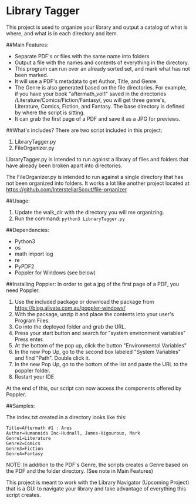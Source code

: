 # Library Tagger
This project is used to organize your library and output a catalog of what is where, 
and what is in each directory and item.  

##Main Features:
- Separate PDF's or files with the same name into folders
- Output a file with the names and contents of everything in the directory. 
- This program can run over an already sorted set, and mark what has not been marked. 
- It will use a PDF's metadata to get Author, Title, and Genre.
- The Genre is also generated based on the file directories. For example, if you have your book 
"aftermath_vol1" saved in the directories /Literature/Comics/Fiction/Fantasy/, you will get
three genre's, Literature, Comics, Fiction, and Fantasy. The base directory is defined by where the script is sitting. 
- It can grab the first page of a PDF and save it as a JPG for previews.

##What's includes?
There are two script included in this project:
1. LibraryTagger.py
2. FileOrganizer.py

LibraryTagger.py is intended to run against a library of files and folders that have already been 
broken apart into directories. 

The FileOrganizer.py is intended to run against a single directory that has not been organized into folders. It works
a lot like another project located at https://github.com/InterstellarScout/file-organizer

##Usage:
1. Update the walk_dir with the directory you will me organizing. 
2. Run the command: ```python3 LibraryTagger.py```


##Dependencies:
- Python3
- os
- math import log
- re
- PyPDF2
- Poppler for Windows (see below)

##Installing Poppler:
In order to get a jpg of the first page of a PDF, you need Poppler. 
1. Use the included package or download the package from https://blog.alivate.com.au/poppler-windows/
2. With the package, unzip it and place the contents into your user's Program Files. 
3. Go into the deployed folder and grab the URL.
4. Press your start button and search for "system environment variables" Press enter.
5. At the bottom of the pop up, click the button "Environmental Variables" 
6. In the new Pop Up, go to the second box labeled "System Variables" and find "Path". Double click it. 
7. In the new Pop Up, go to the bottom of the list and paste the URL to the poppler folder.
8. Restart your IDE

At the end of this, our script can now access the components offered by Poppler.


##Samples:

The index.txt created in a directory looks like this:
```
Title=Aftermath #1 : Ares
Author=Humanoids Inc-Hudnall, James-Vigouroux, Mark
Genre1=Literature
Genre2=Comics
Genre3=Fiction
Genre4=Fantasy
``` 
NOTE: In addition to the PDF's Genre, the scripts creates a Genre based on the PDF and the folder directory. 
(See note in Main Features)

This project is meant to work with the Library Navigator (Upcoming Project) that is a GUI to navigate your library and 
take advantage of everything this script creates. 